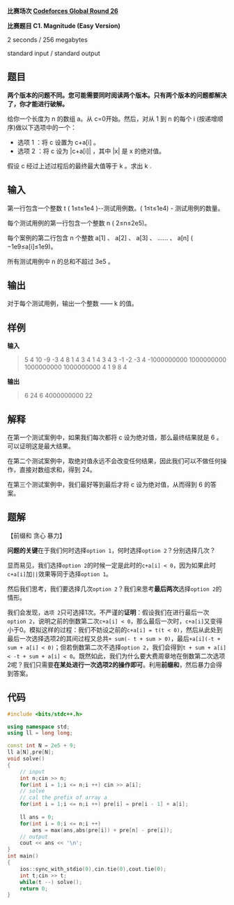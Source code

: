 **比赛场次 [Codeforces Global Round 26](https://codeforces.com/contest/1984)**

**比赛题目 C1. Magnitude (Easy Version)**

<!--more-->

2 seconds / 256 megabytes

standard input / standard output

## 题目

**两个版本的问题不同。您可能需要同时阅读两个版本。只有两个版本的问题都解决了，你才能进行破解。**

给你一个长度为 n 的数组 a。从 c=0开始。然后，对从 1 到 n 的每个 i (按递增顺序)做以下选项中的一个：

- 选项 1 ：将 c 设置为 c+a[i] 。
- 选项 2 ：将 c 设为 |c+a[i]| ，其中 |x| 是 x 的绝对值。

假设 c 经过上述过程后的最终最大值等于 k 。求出 k .

## 输入

第一行包含一个整数 t ( 1≤t≤1e4 )--测试用例数。( 1≤t≤1e4) - 测试用例的数量。

每个测试用例的第一行包含一个整数 n ( 2≤n≤2e5)。

每个案例的第二行包含 n 个整数 a[1] 、 a[2] 、 a[3] 、 …… 、 a[n] ( −1e9≤a[i]≤1e9)。

所有测试用例中 n 的总和不超过 3e5 。

## 输出

对于每个测试用例，输出一个整数 —— k 的值。

## 样例

**输入**

> 5
> 4
> 10 -9 -3 4
> 8
> 1 4 3 4 1 4 3 4
> 3
> -1 -2 -3
> 4
> -1000000000 1000000000 1000000000 1000000000
> 4
> 1 9 8 4

**输出**

> 6
> 24
> 6
> 4000000000
> 22

## 解释

在第一个测试案例中，如果我们每次都将 c 设为绝对值，那么最终结果就是 6 。可以证明这是最大结果。

在第二个测试案例中，取绝对值永远不会改变任何结果，因此我们可以不做任何操作，直接对数组求和，得到 24。

在第三个测试案例中，我们最好等到最后才将 c 设为绝对值，从而得到 6 的答案。

## 题解

【前缀和 贪心 暴力】

**问题的关键**在于我们何时选择`option 1`，何时选择`option 2`？分别选择几次？

显而易见，我们选择`option 2`的时候一定是此时的`c+a[i] < 0`，因为如果此时`c+a[i]`加`||`效果等同于选择`option 1`。

然后我们思考，我们要选择几次`option 2`？我们来思考**最后两次**选择`option 2`的情形。

我们会发现，`选项 2`只可选择1次。不严谨的**证明**：假设我们在进行最后一次`option 2`，说明之前的倒数第二次`c+a[i] < 0`，那么最后一次时，`c+a[i]`又变得小于0。模拟这样的过程：我们不妨设之前的`c+a[i] = t(t < 0)`，然后从此处到最后一次选择选项2的其间过程又总共`+ sum(- t + sum > 0)`，最后`+a[i](-t + sum + a[i] < 0)`；但若倒数第二次不选择`option 2`，我们会得到`t + sum + a[i] < -t + sum + a[i] < 0`。既然如此，我们为什么要大费周章地在倒数第二次选项2呢？我们只需要**在某处进行一次选项2的操作即可**。利用**前缀和**，然后暴力会得到答案。

## 代码

```c++
#include <bits/stdc++.h>

using namespace std;
using ll = long long;

const int N = 2e5 + 9;
ll a[N],pre[N];
void solve()
{
	// input
	int n;cin >> n;
	for(int i = 1;i <= n;i ++) cin >> a[i];
	// solve
	// cal the prefix of array a
	for(int i = 1;i <= n;i ++) pre[i] = pre[i - 1] + a[i];
	
	ll ans = 0;
	for(int i = 0;i <= n;i ++)
		ans = max(ans,abs(pre[i]) + pre[n] - pre[i]);
	// output
	cout << ans << '\n';
}
int main()
{
	ios::sync_with_stdio(0),cin.tie(0),cout.tie(0);
	int t;cin >> t;
	while(t --) solve();
	return 0;
}
```

